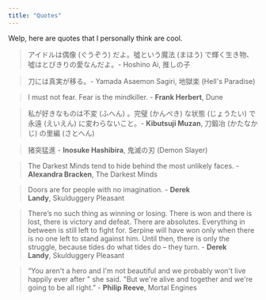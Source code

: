```yaml
---
title: "Quotes"
---
```


Welp, here are quotes that I personally think are cool.


>アイドルは偶像 (ぐうぞう) だよ。噓という魔法 (まほう) で輝く生き物、噓はとびきりの愛なんだよ。- Hoshino Ai, 推しの子

>刀には真実が移る。- Yamada Asaemon Sagiri, 地獄楽 (Hell's Paradise)

>I must not fear. Fear is the mindkiller. - **Frank Herbert**, Dune

>私が好きなものは不変 (ふへん) 。完璧 (かんぺき) な状態 (じょうたい) で永遠 (えいえん) に変わらないこと。- **Kibutsuji Muzan**, 刀鍛冶 (かたなかじ) の里編 (さとへん)

>猪突猛進 - **Inosuke Hashibira**, 鬼滅の刃 (Demon Slayer)

>The Darkest Minds tend to hide behind the most unlikely faces. - **Alexandra Bracken**, The Darkest Minds

>Doors are for people with no imagination.  - **Derek Landy**, Skulduggery Pleasant

>There’s no such thing as winning or losing. There is won and there is lost, there is victory and defeat. There are absolutes. Everything in between is still left to fight for. Serpine will have won only when there is no one left to stand against him. Until then, there is only the struggle, because tides do what tides do – they turn.  - **Derek Landy**, Skulduggery Pleasant

>“You aren't a hero and I'm not beautiful and we probably won't live happily ever after " she said. "But we're alive and together and we're going to be all right.”  - **Philip Reeve**, Mortal Engines